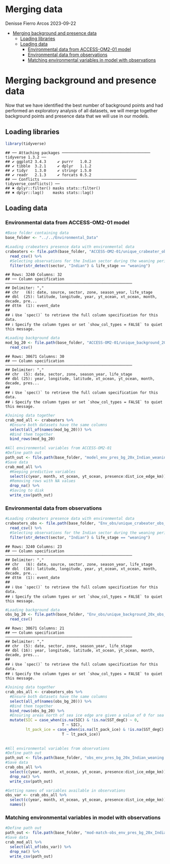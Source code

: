 Merging data
================
Denisse Fierro Arcos
2023-09-22

- <a href="#merging-background-and-presence-data"
  id="toc-merging-background-and-presence-data">Merging background and
  presence data</a>
  - <a href="#loading-libraries" id="toc-loading-libraries">Loading
    libraries</a>
  - <a href="#loading-data" id="toc-loading-data">Loading data</a>
    - <a href="#environmental-data-from-access-om2-01-model"
      id="toc-environmental-data-from-access-om2-01-model">Environmental data
      from ACCESS-OM2-01 model</a>
    - <a href="#environmental-data-from-observations"
      id="toc-environmental-data-from-observations">Environmental data from
      observations</a>
    - <a href="#matching-environmental-variables-in-model-with-observations"
      id="toc-matching-environmental-variables-in-model-with-observations">Matching
      environmental variables in model with observations</a>

# Merging background and presence data

Now that we have identified the best number of background points and had
performed an exploratory analysis of all datasets, we will merge
together background points and presence data that we will use in our
models.

## Loading libraries

``` r
library(tidyverse)
```

    ## ── Attaching packages ─────────────────────────────────────── tidyverse 1.3.2 ──
    ## ✔ ggplot2 3.4.3     ✔ purrr   1.0.2
    ## ✔ tibble  3.2.1     ✔ dplyr   1.1.2
    ## ✔ tidyr   1.3.0     ✔ stringr 1.5.0
    ## ✔ readr   2.1.3     ✔ forcats 0.5.2
    ## ── Conflicts ────────────────────────────────────────── tidyverse_conflicts() ──
    ## ✖ dplyr::filter() masks stats::filter()
    ## ✖ dplyr::lag()    masks stats::lag()

## Loading data

### Environmental data from ACCESS-OM2-01 model

``` r
#Base folder containing data
base_folder <- "../../Environmental_Data"

#Loading crabeaters presence data with environmental data 
crabeaters <- file.path(base_folder, "ACCESS-OM2-01/unique_crabeater_obs_all_env.csv") %>% 
  read_csv() %>% 
  #Selecting observations for the Indian sector during the weaning period
  filter(str_detect(sector, "Indian") & life_stage == "weaning")
```

    ## Rows: 3240 Columns: 32
    ## ── Column specification ────────────────────────────────────────────────────────
    ## Delimiter: ","
    ## chr   (6): date, source, sector, zone, season_year, life_stage
    ## dbl  (25): latitude, longitude, year, yt_ocean, xt_ocean, month, decade, pre...
    ## dttm  (1): event_date
    ## 
    ## ℹ Use `spec()` to retrieve the full column specification for this data.
    ## ℹ Specify the column types or set `show_col_types = FALSE` to quiet this message.

``` r
#Loading background data
mod_bg_20 <- file.path(base_folder, "ACCESS-OM2-01/unique_background_20x_obs_all_env.csv") %>% 
  read_csv()
```

    ## Rows: 30671 Columns: 30
    ## ── Column specification ────────────────────────────────────────────────────────
    ## Delimiter: ","
    ## chr  (5): date, sector, zone, season_year, life_stage
    ## dbl (25): year, longitude, latitude, xt_ocean, yt_ocean, month, decade, pres...
    ## 
    ## ℹ Use `spec()` to retrieve the full column specification for this data.
    ## ℹ Specify the column types or set `show_col_types = FALSE` to quiet this message.

``` r
#Joining data together
crab_mod_all <- crabeaters %>% 
  #Ensure both datasets have the same columns
  select(all_of(names(mod_bg_20))) %>% 
  #Bind them together
  bind_rows(mod_bg_20)

#All environmental variables from ACCESS-OM2-01
#Define path out
path_out <- file.path(base_folder, "model_env_pres_bg_20x_Indian_weaning.csv")
#Save data
crab_mod_all %>% 
  #Keeping predictive variables
  select(c(year, month, xt_ocean, yt_ocean, presence:dist_ice_edge_km)) %>% 
  #Removing rows with NA values
  drop_na() %>% 
  #Saving to disk
  write_csv(path_out)
```

### Environmental data from observations

``` r
#Loading crabeaters presence data with environmental data 
crabeaters_obs <- file.path(base_folder, "Env_obs/unique_crabeater_obs_all_env.csv") %>% 
  read_csv() %>% 
  #Selecting observations for the Indian sector during the weaning period
  filter(str_detect(sector, "Indian") & life_stage == "weaning")
```

    ## Rows: 3240 Columns: 23
    ## ── Column specification ────────────────────────────────────────────────────────
    ## Delimiter: ","
    ## chr   (6): date, source, sector, zone, season_year, life_stage
    ## dbl  (16): latitude, longitude, year, yt_ocean, xt_ocean, month, decade, pre...
    ## dttm  (1): event_date
    ## 
    ## ℹ Use `spec()` to retrieve the full column specification for this data.
    ## ℹ Specify the column types or set `show_col_types = FALSE` to quiet this message.

``` r
#Loading background data
obs_bg_20 <- file.path(base_folder, "Env_obs/unique_background_20x_obs_all_env.csv") %>% 
  read_csv()
```

    ## Rows: 30671 Columns: 21
    ## ── Column specification ────────────────────────────────────────────────────────
    ## Delimiter: ","
    ## chr  (5): date, sector, zone, season_year, life_stage
    ## dbl (16): year, longitude, latitude, xt_ocean, yt_ocean, month, decade, pres...
    ## 
    ## ℹ Use `spec()` to retrieve the full column specification for this data.
    ## ℹ Specify the column types or set `show_col_types = FALSE` to quiet this message.

``` r
#Joining data together
crab_obs_all <- crabeaters_obs %>% 
  #Ensure both datasets have the same columns
  select(all_of(names(obs_bg_20))) %>% 
  #Bind them together
  bind_rows(obs_bg_20) %>% 
  #Ensuring areas north of sea ice edge are given a value of 0 for sea ice metrics
  mutate(SIC = case_when(is.na(SIC) & !is.na(SST_degC) ~ 0,
                         T ~ SIC),
         lt_pack_ice = case_when(is.na(lt_pack_ice) & !is.na(SST_degC) ~ 0,
                         T ~ lt_pack_ice))
  
  
#All environmental variables from observations
#Define path out
path_out <- file.path(base_folder, "obs_env_pres_bg_20x_Indian_weaning.csv")
#Save data
crab_obs_all %>% 
  select(c(year, month, xt_ocean, yt_ocean, presence:dist_ice_edge_km)) %>% 
  drop_na() %>% 
  write_csv(path_out)

#Getting names of variables available in observations
obs_var <- crab_obs_all %>% 
  select(c(year, month, xt_ocean, yt_ocean, presence:dist_ice_edge_km)) %>% 
  names()
```

### Matching environmental variables in model with observations

``` r
#Define path out
path_out <- file.path(base_folder, "mod-match-obs_env_pres_bg_20x_Indian_weaning.csv")
#Save data
crab_mod_all %>% 
  select(all_of(obs_var)) %>% 
  drop_na() %>% 
  write_csv(path_out)
```

